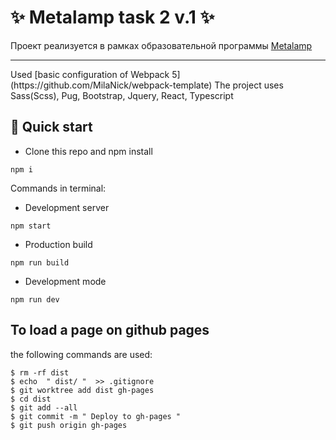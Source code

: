 # ✨ Metalamp task 2 v.1 ✨
Проект реализуется в рамках образовательной программы [Metalamp](https://www.metalamp.ru/education)  
<hr>
Used [basic configuration of Webpack 5](https://github.com/MilaNick/webpack-template)
The project uses Sass(Scss), Pug, Bootstrap, Jquery, React, Typescript

## 🚀 Quick start
- Clone this repo and npm install
```
npm i
```
Commands in terminal:  
- Development server
```
npm start
```
- Production build
```
npm run build
```
- Development mode
```
npm run dev
```

## To load a page on github pages  
the following commands are used:
```
$ rm -rf dist
$ echo  " dist/ "  >> .gitignore
$ git worktree add dist gh-pages
$ cd dist
$ git add --all
$ git commit -m " Deploy to gh-pages "
$ git push origin gh-pages

```
